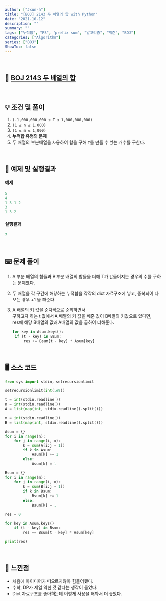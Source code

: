 ```yaml
---
author: ["Jxun-h"]
title: "[BOJ] 2143 두 배열의 합 with Python"
date: "2021-10-12"
description: ""
summary: ""
tags: ["누적합", "PS", "prefix sum", "알고리즘", "백준", "BOJ"]
categories: ["Algorithm"]
series: ["BOJ"]
ShowToc: false
---
```


<br>

## 📌 <a href="https://www.acmicpc.net/problem/2143" target="_blank">BOJ 2143 두 배열의 합</a>

<br>

## 💡 조건 및 풀이

1.  `(-1,000,000,000 ≤ T ≤ 1,000,000,000)`
2.  `(1 ≤ n ≤ 1,000)`
3.  `(1 ≤ m ≤ 1,000)`
4.  **누적합 유형의 문제**
5.  두 배열의 부분배열을 사용하여 합을 구해 `T`를 만들 수 있는 개수를 구한다.

<br>

## 🔖 예제 및 실행결과

#### 예제

```python
5
4
1 3 1 2
3
1 3 2
```

#### 실행결과

```python
7
```

<br>

## ⌨️ 문제 풀이

1.  A 부분 배열의 합들과 B 부분 배열의 합들을 더해 T가 만들어지는 경우의 수를 구하는 문제였다.
2.  두 배열을 각 구간에 해당하는 누적합을 각각의 dict 자료구조에 넣고, 중복되어 나오는 경우 +1 을 해준다.
3.  A 배열의 키 값을 순차적으로 순회하면서  
    구하고자 하는 t 값에서 A 배열의 키 값을 빼준 값이 B배열의 키값으로 있다면,  
    res에 해당 B배열의 값과 A배열의 값을 곱하여 더해준다.
    
    ```python
    for key in Asum.keys():
     if (t - key) in Bsum:
         res += Bsum[t - key] * Asum[key]
    ```

<br>

## 🖥 소스 코드

```python
from sys import stdin, setrecursionlimit

setrecursionlimit(int(1e9))

t = int(stdin.readline())
n = int(stdin.readline())
A = list(map(int, stdin.readline().split()))

m = int(stdin.readline())
B = list(map(int, stdin.readline().split()))

Asum = {}
for i in range(n):
    for j in range(i, n):
        k = sum(A[i:j + 1])
        if k in Asum:
            Asum[k] += 1
        else:
            Asum[k] = 1

Bsum = {}
for i in range(m):
    for j in range(i, m):
        k = sum(B[i:j + 1])
        if k in Bsum:
            Bsum[k] += 1
        else:
            Bsum[k] = 1

res = 0

for key in Asum.keys():
    if (t - key) in Bsum:
        res += Bsum[t - key] * Asum[key]

print(res)
```

<br>

## 💾 느낀점

-   처음에 아이디어가 떠오르지않아 힘들어했다.
-   수학, DP가 제일 약한 것 같다는 생각이 들었다.
-   Dict 자료구조를 좋아하는데 이렇게 사용을 해봐서 더 좋았다.